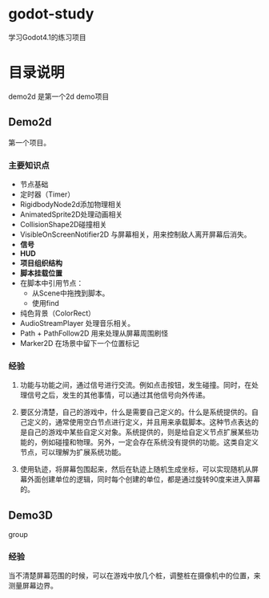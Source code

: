 # godot-study
学习Godot4.1的练习项目

# 目录说明

demo2d 是第一个2d demo项目



## Demo2d

第一个项目。

### 主要知识点

* 节点基础
* 定时器（Timer）
* RigidbodyNode2d添加物理相关
* AnimatedSprite2D处理动画相关
* CollisionShape2D碰撞相关
* VisibleOnScreenNotifier2D 与屏幕相关，用来控制敌人离开屏幕后消失。
* **信号**
* **HUD**
* **项目组织结构**
* **脚本挂载位置**
* 在脚本中引用节点：
  * 从Scene中拖拽到脚本。
  * 使用find
* 纯色背景（ColorRect）
* AudioStreamPlayer 处理音乐相关。
* Path + PathFollow2D 用来处理从屏幕周围刷怪
* Marker2D 在场景中留下一个位置标记



### 经验

1. 功能与功能之间，通过信号进行交流。例如点击按钮，发生碰撞。同时，在处理信号之后，发生的其他事情，可以通过其他信号向外传递。

2. 要区分清楚，自己的游戏中，什么是需要自己定义的。什么是系统提供的。自己定义的，通常使用空白节点进行定义，并且用来承载脚本。这种节点表达的是自己的游戏中某些自定义对象。系统提供的，则是给自定义节点扩展某些功能的，例如碰撞和物理。另外，一定会存在系统没有提供的功能。这类自定义节点，可以理解为扩展系统功能。

3. 使用轨迹，将屏幕包围起来，然后在轨迹上随机生成坐标，可以实现随机从屏幕外面创建单位的逻辑，同时每个创建的单位，都是通过旋转90度来进入屏幕的。



## Demo3D

group



### 经验

当不清楚屏幕范围的时候，可以在游戏中放几个桩，调整桩在摄像机中的位置，来测量屏幕边界。
